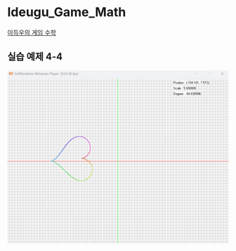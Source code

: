 # Ideugu_Game_Math
[이득우의 게임 수학](https://diesuki4.tistory.com/category/%EA%B2%8C%EC%9E%84%20%EC%88%98%ED%95%99/%EC%9D%B4%EB%93%9D%EC%9A%B0%EC%9D%98%20%EA%B2%8C%EC%9E%84%20%EC%88%98%ED%95%99)

## 실습 예제 4-4
![실습 예제 4-4](https://raw.githubusercontent.com/diesuki4/Ideugu_Game_Math/4-4_%ED%95%98%ED%8A%B8_%ED%9A%8C%EC%A0%84%EC%8B%9C%ED%82%A4%EA%B8%B0/Example.gif)
